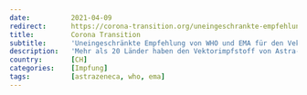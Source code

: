 ```yaml
---
date:          2021-04-09
redirect:      https://corona-transition.org/uneingeschrankte-empfehlung-von-who-und-ema-fur-den-vektorimpfstoff-von
title:         Corona Transition
subtitle:      'Uneingeschränkte Empfehlung von WHO und EMA für den Vektorimpfstoff von AstraZeneca'
description:   'Mehr als 20 Länder haben den Vektorimpfstoff von Astra-Zeneca ausgesetzt oder verzögert (wir berichteten). Dies aufgrund von Todesfällen kurz nach (...)'
country:       [CH]
categories:    [Impfung]
tags:          [astrazeneca, who, ema]
---
```


